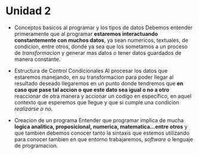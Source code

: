 # Unidad 2
- Conceptos basicos al programar y los tipos de datos
Debemos entender primeramente que al programar **estaremos interactuando constantemente con muchos datos**, ya sean numericos, textuales, de condicion, entre otros, donde ya sea que los sometamos a un proceso de *transformacion* y generar mas datos o tener datos guardados de manera constante.

- Estructura de Control Condicionales
Al procesar los datos que estaremos manejando, en su transformacion para poder llegar al resultado deseado llegaremos en un punto donde tendremos que **en caso que pase tal accion o que este dato sea igual o no a otro** reaccionar de otra manera y accionar un codigo en especifico, en aquel contexto que esperemos que llegue y que si cumple una condicion *realizarse o no*.

- Creacion de un programa
Entender que programar implica de mucha **logica analitica, proposicional, numerica, matematica...entre otros** y que tambien debemos conocer tanto la sintaxis que estemos utilizando para conocer tambien en que entorno trabajaremos, *software* o lenguaje de programacion.
